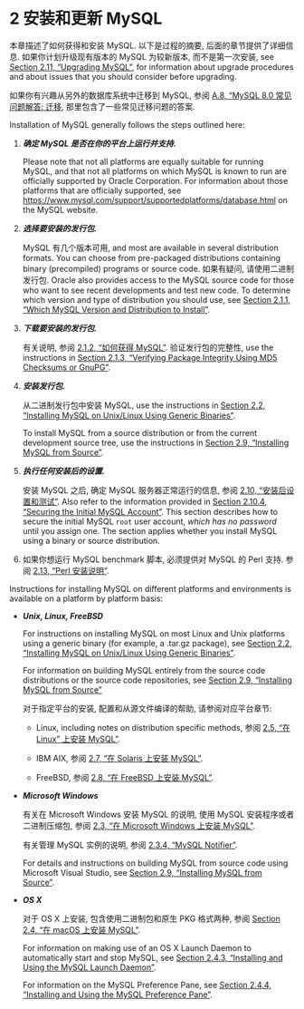 # 2 安装和更新 MySQL

本章描述了如何获得和安装 MySQL. 以下是过程的摘要, 后面的章节提供了详细信息. 如果你计划升级现有版本的 MySQL 为较新版本, 而不是第一次安装, see [Section 2.11, “Upgrading MySQL”](https://dev.mysql.com/doc/refman/8.0/en/upgrading.html), for information about upgrade procedures and about issues that you should consider before upgrading.

如果你有兴趣从另外的数据库系统中迁移到 MySQL, 参阅 [A.8, “MySQL 8.0 常见问题解答: 迁移](https://dev.mysql.com/doc/refman/8.0/en/faqs-migration.html), 那里包含了一些常见迁移问题的答案.

Installation of MySQL generally follows the steps outlined here:

1. ***确定 MySQL 是否在你的平台上运行并支持.***

    Please note that not all platforms are equally suitable for running MySQL, and that not all platforms on which MySQL is known to run are officially supported by Oracle Corporation. For information about those platforms that are officially supported, see https://www.mysql.com/support/supportedplatforms/database.html on the MySQL website.

2. ***选择要安装的发行包.***

    MySQL 有几个版本可用, and most are available in several distribution formats. You can choose from pre-packaged distributions containing binary (precompiled) programs or source code. 如果有疑问, 请使用二进制发行包. Oracle also provides access to the MySQL source code for those who want to see recent developments and test new code. To determine which version and type of distribution you should use, see [Section 2.1.1, “Which MySQL Version and Distribution to Install”](https://dev.mysql.com/doc/refman/8.0/en/which-version.html).

3. ***下载要安装的发行包.***

    有关说明, 参阅 [2.1.2, “如何获得 MySQL”](https://dev.mysql.com/doc/refman/8.0/en/getting-mysql.html). 验证发行包的完整性, use the instructions in [Section 2.1.3, “Verifying Package Integrity Using MD5 Checksums or GnuPG”](https://dev.mysql.com/doc/refman/8.0/en/verifying-package-integrity.html).

4. ***安装发行包.***

    从二进制发行包中安装 MySQL, use the instructions in [Section 2.2, “Installing MySQL on Unix/Linux Using Generic Binaries”](https://dev.mysql.com/doc/refman/8.0/en/binary-installation.html).

    To install MySQL from a source distribution or from the current development source tree, use the instructions in [Section 2.9, “Installing MySQL from Source”](https://dev.mysql.com/doc/refman/8.0/en/source-installation.html).

5. ***执行任何安装后的设置.***

    安装 MySQL 之后, 确定 MySQL 服务器正常运行的信息, 参阅 [2.10, “安装后设置和测试”](https://dev.mysql.com/doc/refman/8.0/en/postinstallation.html). Also refer to the information provided in [Section 2.10.4, “Securing the Initial MySQL Account”](https://dev.mysql.com/doc/refman/8.0/en/default-privileges.html). This section describes how to secure the initial MySQL `root` user account, *which has no password* until you assign one. The section applies whether you install MySQL using a binary or source distribution.

6. 如果你想运行 MySQL benchmark 脚本, 必须提供对 MySQL 的 Perl 支持. 参阅 [2.13, “Perl 安装说明”](https://dev.mysql.com/doc/refman/8.0/en/perl-support.html).

Instructions for installing MySQL on different platforms and environments is available on a platform by platform basis:

- ***Unix, Linux, FreeBSD***

    For instructions on installing MySQL on most Linux and Unix platforms using a generic binary (for example, a .tar.gz package), see [Section 2.2, “Installing MySQL on Unix/Linux Using Generic Binaries”](https://dev.mysql.com/doc/refman/8.0/en/binary-installation.html).

    For information on building MySQL entirely from the source code distributions or the source code repositories, see [Section 2.9, “Installing MySQL from Source”](https://dev.mysql.com/doc/refman/8.0/en/source-installation.html)

    对于指定平台的安装, 配置和从源文件编译的帮助, 请参阅对应平台章节:

    - Linux, including notes on distribution specific methods, 参阅 [2.5, “在 Linux” 上安装 MySQL”](https://dev.mysql.com/doc/refman/8.0/en/linux-installation.html).

    - IBM AIX, 参阅 [2.7, “在 Solaris 上安装 MySQL”](https://dev.mysql.com/doc/refman/8.0/en/solaris-installation.html).

    - FreeBSD, 参阅 [2.8, “在 FreeBSD 上安装 MySQL”](https://dev.mysql.com/doc/refman/8.0/en/freebsd-installation.html).

- ***Microsoft Windows***

    有关在 Microsoft Windows 安装 MySQL 的说明, 使用 MySQL 安装程序或者二进制压缩包, 参阅 [2.3, “在 Microsoft Windows 上安装 MySQL”](https://dev.mysql.com/doc/refman/8.0/en/windows-installation.html).

    有关管理 MySQL 实例的说明, 参阅 [2.3.4, “MySQL Notifier”](https://dev.mysql.com/doc/refman/8.0/en/windows-notifier.html).

    For details and instructions on building MySQL from source code using Microsoft Visual Studio, see [Section 2.9, “Installing MySQL from Source”](https://dev.mysql.com/doc/refman/8.0/en/source-installation.html).

- ***OS X***

    对于 OS X 上安装, 包含使用二进制包和原生 PKG 格式两种, 参阅 [Section 2.4, “在 macOS 上安装 MySQL”](https://dev.mysql.com/doc/refman/8.0/en/osx-installation.html).

    For information on making use of an OS X Launch Daemon to automatically start and stop MySQL, see [Section 2.4.3, “Installing and Using the MySQL Launch Daemon”](https://dev.mysql.com/doc/refman/8.0/en/osx-installation-launchd.html).

    For information on the MySQL Preference Pane, see [Section 2.4.4, “Installing and Using the MySQL Preference Pane”](https://dev.mysql.com/doc/refman/8.0/en/osx-installation-prefpane.html).